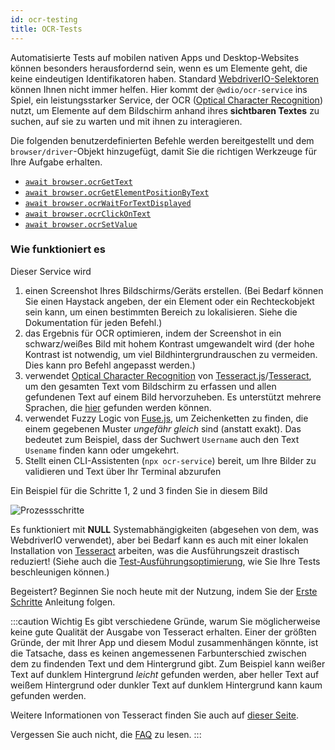 ```yaml
---
id: ocr-testing
title: OCR-Tests
---
```


Automatisierte Tests auf mobilen nativen Apps und Desktop-Websites können besonders herausfordernd sein, wenn es um Elemente geht, die keine eindeutigen Identifikatoren haben. Standard [WebdriverIO-Selektoren](https://webdriver.io/docs/selectors) können Ihnen nicht immer helfen. Hier kommt der `@wdio/ocr-service` ins Spiel, ein leistungsstarker Service, der OCR ([Optical Character Recognition](https://en.wikipedia.org/wiki/Optical_character_recognition)) nutzt, um Elemente auf dem Bildschirm anhand ihres **sichtbaren Textes** zu suchen, auf sie zu warten und mit ihnen zu interagieren.

Die folgenden benutzerdefinierten Befehle werden bereitgestellt und dem `browser/driver`-Objekt hinzugefügt, damit Sie die richtigen Werkzeuge für Ihre Aufgabe erhalten.

-   [`await browser.ocrGetText`](./ocr-get-text.md)
-   [`await browser.ocrGetElementPositionByText`](./ocr-get-element-position-by-text.md)
-   [`await browser.ocrWaitForTextDisplayed`](./ocr-wait-for-text-displayed.md)
-   [`await browser.ocrClickOnText`](./ocr-click-on-text.md)
-   [`await browser.ocrSetValue`](./ocr-set-value.md)

### Wie funktioniert es

Dieser Service wird

1. einen Screenshot Ihres Bildschirms/Geräts erstellen. (Bei Bedarf können Sie einen Haystack angeben, der ein Element oder ein Rechteckobjekt sein kann, um einen bestimmten Bereich zu lokalisieren. Siehe die Dokumentation für jeden Befehl.)
1. das Ergebnis für OCR optimieren, indem der Screenshot in ein schwarz/weißes Bild mit hohem Kontrast umgewandelt wird (der hohe Kontrast ist notwendig, um viel Bildhintergrundrauschen zu vermeiden. Dies kann pro Befehl angepasst werden.)
1. verwendet [Optical Character Recognition](https://en.wikipedia.org/wiki/Optical_character_recognition) von [Tesseract.js](https://github.com/naptha/tesseract.js)/[Tesseract](https://github.com/tesseract-ocr/tesseract), um den gesamten Text vom Bildschirm zu erfassen und allen gefundenen Text auf einem Bild hervorzuheben. Es unterstützt mehrere Sprachen, die [hier](https://tesseract-ocr.github.io/tessdoc/Data-Files-in-different-versions.html) gefunden werden können.
1. verwendet Fuzzy Logic von [Fuse.js](https://fusejs.io/), um Zeichenketten zu finden, die einem gegebenen Muster _ungefähr gleich_ sind (anstatt exakt). Das bedeutet zum Beispiel, dass der Suchwert `Username` auch den Text `Usename` finden kann oder umgekehrt.
1. Stellt einen CLI-Assistenten (`npx ocr-service`) bereit, um Ihre Bilder zu validieren und Text über Ihr Terminal abzurufen

Ein Beispiel für die Schritte 1, 2 und 3 finden Sie in diesem Bild

![Prozessschritte](/img/ocr/processing-steps.jpg)

Es funktioniert mit **NULL** Systemabhängigkeiten (abgesehen von dem, was WebdriverIO verwendet), aber bei Bedarf kann es auch mit einer lokalen Installation von [Tesseract](https://tesseract-ocr.github.io/tessdoc/) arbeiten, was die Ausführungszeit drastisch reduziert! (Siehe auch die [Test-Ausführungsoptimierung](#test-execution-optimization), wie Sie Ihre Tests beschleunigen können.)

Begeistert? Beginnen Sie noch heute mit der Nutzung, indem Sie der [Erste Schritte](./getting-started) Anleitung folgen.

:::caution Wichtig
Es gibt verschiedene Gründe, warum Sie möglicherweise keine gute Qualität der Ausgabe von Tesseract erhalten. Einer der größten Gründe, der mit Ihrer App und diesem Modul zusammenhängen könnte, ist die Tatsache, dass es keinen angemessenen Farbunterschied zwischen dem zu findenden Text und dem Hintergrund gibt. Zum Beispiel kann weißer Text auf dunklem Hintergrund _leicht_ gefunden werden, aber heller Text auf weißem Hintergrund oder dunkler Text auf dunklem Hintergrund kann kaum gefunden werden.

Weitere Informationen von Tesseract finden Sie auch auf [dieser Seite](https://tesseract-ocr.github.io/tessdoc/ImproveQuality).

Vergessen Sie auch nicht, die [FAQ](./ocr-faq) zu lesen.
:::